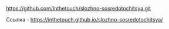 https://github.com/Inthetouch/slozhno-sosredotochitsya.git

Ссылка - https://inthetouch.github.io/slozhno-sosredotochitsya/
